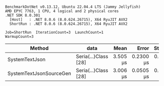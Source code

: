 ```

BenchmarkDotNet v0.13.12, Ubuntu 22.04.4 LTS (Jammy Jellyfish)
AMD EPYC 7763, 1 CPU, 4 logical and 2 physical cores
.NET SDK 8.0.301
  [Host]   : .NET 8.0.6 (8.0.624.26715), X64 RyuJIT AVX2
  ShortRun : .NET 8.0.6 (8.0.624.26715), X64 RyuJIT AVX2

Job=ShortRun  IterationCount=3  LaunchCount=1  
WarmupCount=3  

```
| Method                  | data                 | Mean     | Error     | StdDev    | Min      | Max      | Gen0   | Allocated |
|------------------------ |--------------------- |---------:|----------:|----------:|---------:|---------:|-------:|----------:|
| SystemTextJson          | Seria(...)Class [28] | 3.505 μs | 0.2300 μs | 0.0126 μs | 3.491 μs | 3.515 μs | 0.0229 |   2.07 KB |
| SystemTextJsonSourceGen | Seria(...)Class [28] | 3.006 μs | 0.0505 μs | 0.0028 μs | 3.004 μs | 3.009 μs | 0.0267 |    2.2 KB |
